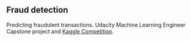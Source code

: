 ## Fraud detection
Predicting fraudulent transactions. Udacity Machine Learning Engineer Capstone project and [Kaggle Competition](https://www.kaggle.com/c/ieee-fraud-detection/overview).
